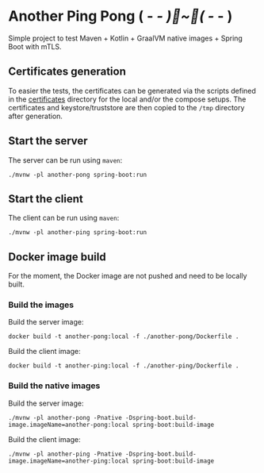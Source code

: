 # Another Ping Pong ( - _- )🏓~🏓( -_ - )

Simple project to test Maven + Kotlin + GraalVM native images + Spring Boot with mTLS.

## Certificates generation

To easier the tests, the certificates can be generated via the scripts defined in the [certificates](certificates)
directory for the local and/or the compose setups. The certificates and keystore/truststore are then copied to the
`/tmp` directory after generation.

## Start the server

The server can be run using `maven`:

```shell
./mvnw -pl another-pong spring-boot:run
```

## Start the client

The client can be run using `maven`:

```shell
./mvnw -pl another-ping spring-boot:run
```

## Docker image build

For the moment, the Docker image are not pushed and need to be locally built.

### Build the images

Build the server image:

```shell
docker build -t another-pong:local -f ./another-pong/Dockerfile .
```

Build the client image:

```shell
docker build -t another-ping:local -f ./another-ping/Dockerfile .
```

### Build the native images

Build the server image:

```shell
./mvnw -pl another-pong -Pnative -Dspring-boot.build-image.imageName=another-pong:local spring-boot:build-image
```

Build the client image:

```shell
./mvnw -pl another-ping -Pnative -Dspring-boot.build-image.imageName=another-ping:local spring-boot:build-image
```
